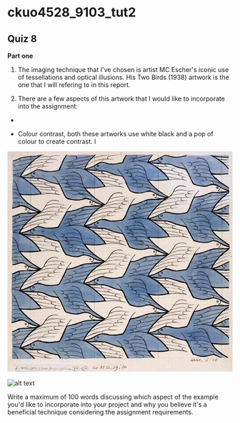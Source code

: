 # ckuo4528_9103_tut2
## Quiz 8 

**Part one**

1. The imaging technique that I've chosen is artist MC Escher's iconic use of tessellations and optical illusions. His Two Birds (1938) artwork is the one that I will refering to in this report. 

2. There are a few aspects of this artwork that I would like to incorporate into the assignment: 

- 

- Colour contrast, both these artworks use white black and a pop of colour to create contrast. I 

![alt text](image1.jpg)

![alt text](image.jpg)



Write a maximum of 100 words discussing which aspect of the example you'd like to incorporate into your project and why you believe it's a beneficial technique considering the assignment requirements.

